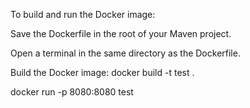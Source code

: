 To build and run the Docker image:

Save the Dockerfile in the root of your Maven project.

Open a terminal in the same directory as the Dockerfile.

Build the Docker image:
docker build -t test .


docker run -p 8080:8080 test
